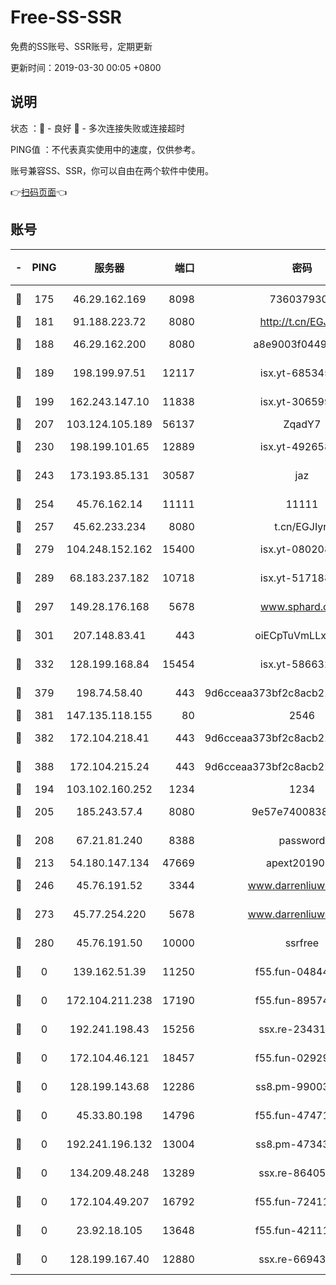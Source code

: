 # Free-SS-SSR

免费的SS账号、SSR账号，定期更新

更新时间：2019-03-30 00:05 +0800

## 说明

状态     ：🙂 - 良好 🙁 - 多次连接失败或连接超时

PING值   ：不代表真实使用中的速度，仅供参考。

账号兼容SS、SSR，你可以自由在两个软件中使用。

👉[扫码页面](https://liesauer.github.io/Free-SS-SSR/)👈

## 账号

|-|PING|服务器|端口|密码|加密方式|区域|
|:----:|:----:|:-----:|-----:|:----:|:----:|:----:|
|🙂|175|46.29.162.169|8098|7360379305|aes-256-cfb||
|🙂|181|91.188.223.72|8080|http://t.cn/EGJIyrl|rc4-md5|RU|
|🙂|188|46.29.162.200|8080|a8e9003f0449cea5|chacha20-ietf|RU|
|🙂|189|198.199.97.51|12117|isx.yt-68534554|aes-256-cfb|US|
|🙂|199|162.243.147.10|11838|isx.yt-30659922|aes-256-cfb|US|
|🙂|207|103.124.105.189|56137|ZqadY7|chacha20|US|
|🙂|230|198.199.101.65|12889|isx.yt-49265808|aes-256-cfb|US|
|🙂|243|173.193.85.131|30587|jaz|aes-256-cfb|US|
|🙂|254|45.76.162.14|11111|11111|aes-256-cfb|SG|
|🙂|257|45.62.233.234|8080|t.cn/EGJIyrl|rc4-md5|CA|
|🙂|279|104.248.152.162|15400|isx.yt-08020813|aes-256-cfb|SG|
|🙂|289|68.183.237.182|10718|isx.yt-51718808|aes-256-cfb|SG|
|🙂|297|149.28.176.168|5678|www.sphard.com|aes-256-cfb|AU|
|🙂|301|207.148.83.41|443|oiECpTuVmLLxk4Ts|aes-256-cfb|AU|
|🙂|332|128.199.168.84|15454|isx.yt-58663210|aes-256-cfb|SG|
|🙂|379|198.74.58.40|443|9d6cceaa373bf2c8acb22e60b6a58be6|aes-256-cfb|US|
|🙂|381|147.135.118.155|80|2546|chacha20|US|
|🙂|382|172.104.218.41|443|9d6cceaa373bf2c8acb22e60b6a58be6|aes-256-cfb|US|
|🙂|388|172.104.215.24|443|9d6cceaa373bf2c8acb22e60b6a58be6|aes-256-cfb|US|
|🙂|194|103.102.160.252|1234|1234|rc4-md5|JP|
|🙂|205|185.243.57.4|8080|9e57e7400838a01e|chacha20-ietf|US|
|🙂|208|67.21.81.240|8388|password|aes-256-cfb|US|
|🙂|213|54.180.147.134|47669|apext2019001|chacha20|KR|
|🙂|246|45.76.191.52|3344|www.darrenliuwei.com|aes-256-cfb|JP|
|🙂|273|45.77.254.220|5678|www.darrenliuwei.com|aes-256-cfb|SG|
|🙁|280|45.76.191.50|10000|ssrfree|aes-256-cfb|SG|
|🙁|0|139.162.51.39|11250|f55.fun-04844585|aes-256-cfb|SG|
|🙁|0|172.104.211.238|17190|f55.fun-89574264|aes-256-cfb|US|
|🙁|0|192.241.198.43|15256|ssx.re-23431176|aes-256-cfb|US|
|🙁|0|172.104.46.121|18457|f55.fun-02929238|aes-256-cfb|SG|
|🙁|0|128.199.143.68|12286|ss8.pm-99003865|aes-256-cfb|SG|
|🙁|0|45.33.80.198|14796|f55.fun-47471001|aes-256-cfb|US|
|🙁|0|192.241.196.132|13004|ss8.pm-47343847|aes-256-cfb|US|
|🙁|0|134.209.48.248|13289|ssx.re-86405821|aes-256-cfb|US|
|🙁|0|172.104.49.207|16792|f55.fun-72411432|aes-256-cfb|SG|
|🙁|0|23.92.18.105|13648|f55.fun-42111898|aes-256-cfb|US|
|🙁|0|128.199.167.40|12880|ssx.re-66943146|aes-256-cfb|SG|
